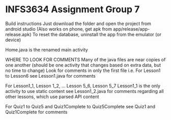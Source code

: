 # INFS3634 Assignment Group 7

Build instructions
Just download the folder and open the project from android studio
(Also works on phone, get apk from app/release/app-release.apk)
To reset the database, uninstall the app from the emulator (or device)

Home.java is the renamed main activity

WHERE TO LOOK FOR COMMENTS
Many of the java files are near copies of one another (should be one activity that changes based on extra data, but no time to change)
Look for comments in only the first file
i.e. 
For Lesson1 to Lesson6
	see Lesson1.java for comments

For Lesson1_1, Lesson 1_2, ... Lesson 5_6, Lesson 5_7
	Lesson1_1 is the only activity to use static content
	see Lesson1_2.java for comments regarding all other lessons, which use parsed API content

For Quiz1 to Quiz5 and Quiz1Complete to Quiz5Complete
	see Quiz1 and Quiz1Complete for comments
